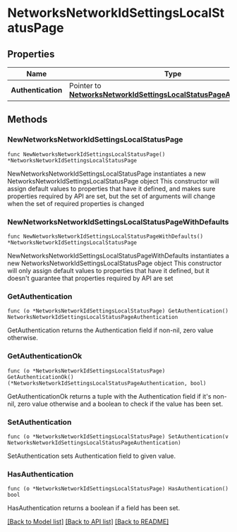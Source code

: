 # NetworksNetworkIdSettingsLocalStatusPage

## Properties

Name | Type | Description | Notes
------------ | ------------- | ------------- | -------------
**Authentication** | Pointer to [**NetworksNetworkIdSettingsLocalStatusPageAuthentication**](NetworksNetworkIdSettingsLocalStatusPageAuthentication.md) |  | [optional] 

## Methods

### NewNetworksNetworkIdSettingsLocalStatusPage

`func NewNetworksNetworkIdSettingsLocalStatusPage() *NetworksNetworkIdSettingsLocalStatusPage`

NewNetworksNetworkIdSettingsLocalStatusPage instantiates a new NetworksNetworkIdSettingsLocalStatusPage object
This constructor will assign default values to properties that have it defined,
and makes sure properties required by API are set, but the set of arguments
will change when the set of required properties is changed

### NewNetworksNetworkIdSettingsLocalStatusPageWithDefaults

`func NewNetworksNetworkIdSettingsLocalStatusPageWithDefaults() *NetworksNetworkIdSettingsLocalStatusPage`

NewNetworksNetworkIdSettingsLocalStatusPageWithDefaults instantiates a new NetworksNetworkIdSettingsLocalStatusPage object
This constructor will only assign default values to properties that have it defined,
but it doesn't guarantee that properties required by API are set

### GetAuthentication

`func (o *NetworksNetworkIdSettingsLocalStatusPage) GetAuthentication() NetworksNetworkIdSettingsLocalStatusPageAuthentication`

GetAuthentication returns the Authentication field if non-nil, zero value otherwise.

### GetAuthenticationOk

`func (o *NetworksNetworkIdSettingsLocalStatusPage) GetAuthenticationOk() (*NetworksNetworkIdSettingsLocalStatusPageAuthentication, bool)`

GetAuthenticationOk returns a tuple with the Authentication field if it's non-nil, zero value otherwise
and a boolean to check if the value has been set.

### SetAuthentication

`func (o *NetworksNetworkIdSettingsLocalStatusPage) SetAuthentication(v NetworksNetworkIdSettingsLocalStatusPageAuthentication)`

SetAuthentication sets Authentication field to given value.

### HasAuthentication

`func (o *NetworksNetworkIdSettingsLocalStatusPage) HasAuthentication() bool`

HasAuthentication returns a boolean if a field has been set.


[[Back to Model list]](../README.md#documentation-for-models) [[Back to API list]](../README.md#documentation-for-api-endpoints) [[Back to README]](../README.md)


